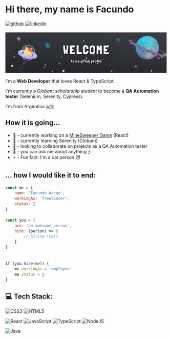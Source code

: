 # Hi there, my name is Facundo 
<a href="https://github.com/fazcue">
<img src=https://img.shields.io/badge/github-%2324292e.svg?&style=for-the-badge&logo=github&logoColor=white alt=github style="margin-bottom: 5px;" />
</a>
<a href="https://linkedin.com/in/facundo-azcue" target="_blank">
<img src=https://img.shields.io/badge/linkedin-%231E77B5.svg?&style=for-the-badge&logo=linkedin&logoColor=white alt=linkedin style="margin-bottom: 5px;" />
</a>

![](https://github.com/fazcue/fazcue/blob/main/banner.png?raw=true)

I'm a **Web Developer** that loves React & TypeScript.

I'm currently a _Globant scholarship student_ to become a **QA Automation tester** (Selenium, Serenity, Cypress).

I'm from Argentina 🇦🇷

## How it is going...

- 🔭 - currently working on a [MineSweeper Game](https://github.com/fazcue/minesweeperGame) (React)
- 🌱 - currently learning Serenity (Globant) 
- 👯 - looking to collaborate on projects as a QA Automation tester 
- 💬 - you can ask me about anything ;) 
- ⚡ - Fun fact: I'm a cat person 😼 


## ... how I would like it to end:
```javascript
const me = { 
    name: 'Facundo Azcue',
    workingAs: 'freelancer',
    status: 🫠
}

const you = { 
    are: 'an awesome person',
    hire: (person) => {
        // hiring logic
    }
}


if (you.hire(me)) {
    me.workingAs = 'employee'
    me.status = 🤗
}
```

## 💻 Tech Stack:
![CSS3](https://img.shields.io/badge/css3-%231572B6.svg?style=for-the-badge&logo=css3&logoColor=white)
![HTML5](https://img.shields.io/badge/html5-%23E34F26.svg?style=for-the-badge&logo=html5&logoColor=white)

![React](https://img.shields.io/badge/react-%2320232a.svg?style=for-the-badge&logo=react&logoColor=%2361DAFB)
![JavaScript](https://img.shields.io/badge/javascript-%23323330.svg?style=for-the-badge&logo=javascript&logoColor=%23F7DF1E)
![TypeScript](https://img.shields.io/badge/typescript-%23007ACC.svg?style=for-the-badge&logo=typescript&logoColor=white)
![NodeJS](https://img.shields.io/badge/node.js-6DA55F?style=for-the-badge&logo=node.js&logoColor=white)

![Java](https://img.shields.io/badge/java-%23ED8B00.svg?style=for-the-badge&logo=openjdk&logoColor=white)
